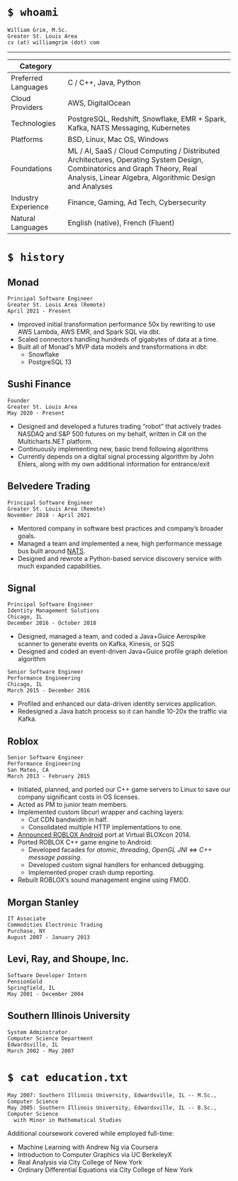 # `$ whoami`

    William Grim, M.Sc.
    Greater St. Louis Area
    cv (at) williamgrim (dot) com

---

| Category            |     |
| ------------------- | --- |
| Preferred Languages | C / C++, Java, Python |
| Cloud Providers     | AWS, DigitalOcean   |
| Technologies        | PostgreSQL, Redshift, Snowflake, EMR + Spark, Kafka, NATS Messaging, Kubernetes |
| Platforms           | BSD, Linux, Mac OS, Windows |
| Foundations         | ML / AI, SaaS / Cloud Computing / Distributed Architectures, Operating System Design, Combinatorics and Graph Theory, Real Analysis, Linear Algebra, Algorithmic Design and Analyses |
| Industry Experience | Finance, Gaming, Ad Tech, Cybersecurity |
| Natural Languages   | English (native), French (Fluent) |

# `$ history`

## Monad

    Principal Software Engineer
    Greater St. Louis Area (Remote)
    April 2021 - Present

* Improved initial transformation performance 50x by rewriting to use AWS Lambda, AWS EMR, and Spark SQL via dbt.
* Scaled connectors handling hundreds of gigabytes of data at a time.
* Built all of Monad's MVP data models and transformations in dbt:
  * Snowflake
  * PostgreSQL 13

## Sushi Finance

    Founder
    Greater St. Louis Area
    May 2020 - Present

* Designed and developed a futures trading “robot” that actively trades NASDAQ and
  S&P 500 futures on my behalf, written in C# on the Multicharts.NET platform.
* Continuously implementing new, basic trend following algorithms
* Currently depends on a digital signal processing algorithm by John Ehlers,
  along with my own additional information for entrance/exit

## Belvedere Trading

    Principal Software Engineer
    Greater St. Louis Area (Remote)
    November 2018 - April 2021

* Mentored company in software best practices and company’s broader goals.
* Managed a team and implemented a new, high performance message bus
  built around [NATS](https://nats.io/).
* Designed and rewrote a Python-based service discovery service with much expanded capabilities.

## Signal

    Principal Software Engineer
    Identity Management Solutions
    Chicago, IL
    December 2016 - October 2018

* Designed, managed a team, and coded a Java+Guice Aerospike scanner to generate events on Kafka, Kinesis, or SQS
* Designed and coded an event-driven Java+Guice profile graph deletion algorithm

```
Senior Software Engineer
Performance Engineering
Chicago, IL
March 2015 - December 2016
```

* Profiled and enhanced our data-driven identity services application.
* Redesigned a Java batch process so it can handle 10-20x the traffic via Kafka.

## Roblox

    Senior Software Engineer
    Performance Engineering
    San Mateo, CA
    March 2013 - February 2015

* Initiated, planned, and ported our C++ game servers to Linux to save our company significant costs in OS licenses.
* Acted as PM to junior team members.
* Implemented custom libcurl wrapper and caching layers:
  * Cut CDN bandwidth in half.
  * Consolidated multiple HTTP implementations to one.
* [Announced ROBLOX Android](https://www.youtube.com/watch?v=-s0x-yQx5xg&feature=youtu.be&t=15m5s) port at Virtual BLOXcon 2014.
* Ported ROBLOX C++ game engine to Android:
  * Developed facades for _atomic_, _threading_, _OpenGL JNI_ <=> _C++ message passing_.
  * Developed custom signal handlers for enhanced debugging.
  * Implemented proper crash dump reporting.
* Rebuilt ROBLOX’s sound management engine using FMOD.

## Morgan Stanley
    IT Associate
    Commodities Electronic Trading
    Purchase, NY
    August 2007 - January 2013

## Levi, Ray, and Shoupe, Inc.
    Software Developer Intern
    PensionGold
    Springfield, IL
    May 2001 - December 2004

## Southern Illinois University
    System Adminstrator
    Computer Science Department
    Edwardsville, IL
    March 2002 - May 2007

# `$ cat education.txt`

    May 2007: Southern Illinois University, Edwardsville, IL -- M.Sc., Computer Science
    May 2005: Southern Illinois University, Edwardsville, IL -- B.Sc., Computer Science
      with Minor in Mathematical Studies

Additional coursework covered while employed full-time:

* Machine Learning with Andrew Ng via Coursera
* Introduction to Computer Graphics via UC BerkeleyX
* Real Analysis via City College of New York
* Ordinary Differential Equations via City College of New York
